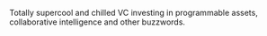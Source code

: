 Totally supercool and chilled VC investing in programmable assets, collaborative intelligence and other buzzwords.